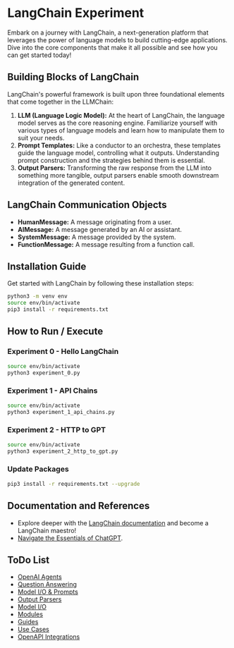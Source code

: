 # LangChain Experiment

Embark on a journey with LangChain, a next-generation platform that leverages the power of language models to build cutting-edge applications. Dive into the core components that make it all possible and see how you can get started today!

## Building Blocks of LangChain

LangChain's powerful framework is built upon three foundational elements that come together in the LLMChain:

1. **LLM (Language Logic Model):** At the heart of LangChain, the language model serves as the core reasoning engine. Familiarize yourself with various types of language models and learn how to manipulate them to suit your needs.
2. **Prompt Templates:** Like a conductor to an orchestra, these templates guide the language model, controlling what it outputs. Understanding prompt construction and the strategies behind them is essential.
3. **Output Parsers:** Transforming the raw response from the LLM into something more tangible, output parsers enable smooth downstream integration of the generated content.

## LangChain Communication Objects

- **HumanMessage:** A message originating from a user.
- **AIMessage:** A message generated by an AI or assistant.
- **SystemMessage:** A message provided by the system.
- **FunctionMessage:** A message resulting from a function call.

## Installation Guide

Get started with LangChain by following these installation steps:

```zsh
python3 -m venv env
source env/bin/activate
pip3 install -r requirements.txt
```

## How to Run / Execute

### Experiment 0 - Hello LangChain

```zsh
source env/bin/activate
python3 experiment_0.py
```

### Experiment 1 - API Chains

```zsh
source env/bin/activate
python3 experiment_1_api_chains.py
```

### Experiment 2 - HTTP to GPT

```zsh
source env/bin/activate
python3 experiment_2_http_to_gpt.py
```

### Update Packages

```zsh
pip3 install -r requirements.txt --upgrade
```

## Documentation and References

- Explore deeper with the [LangChain documentation](https://python.langchain.com/docs) and become a LangChain maestro!
- [Navigate the Essentials of ChatGPT](https://elmerthomas.vercel.app/getting-started/openai/chatgpt).

## ToDo List

- [OpenAI Agents](https://python.langchain.com/docs/integrations/toolkits/openapi.html)
- [Question Answering](https://python.langchain.com/docs/use_cases/question_answering)
- [Model I/O & Prompts](https://python.langchain.com/docs/modules/model_io/prompts)
- [Output Parsers](https://python.langchain.com/docs/modules/model_io/output_parsers)
- [Model I/O](https://python.langchain.com/docs/modules/model_io)
- [Modules](https://python.langchain.com/docs/modules)
- [Guides](https://python.langchain.com/docs/guides)
- [Use Cases](https://python.langchain.com/docs/use_cases)
- [OpenAPI Integrations](https://python.langchain.com/docs/integrations/toolkits/openapi.html)
